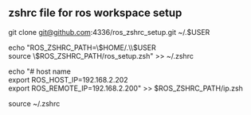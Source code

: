 ## zshrc file for ros workspace setup

git clone git@github.com:4336/ros_zshrc_setup.git ~/.$USER

echo "ROS_ZSHRC_PATH=\\$HOME/.\\$USER  
source \\$ROS_ZSHRC_PATH/ros_setup.zsh" >> ~/.zshrc

echo "# host name  
export ROS_HOST_IP=192.168.2.202  
export ROS_REMOTE_IP=192.168.2.200" >> $ROS_ZSHRC_PATH/ip.zsh

source ~/.zshrc
